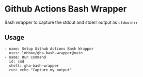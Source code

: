 # Github Actions Bash Wrapper

Bash wrapper to capture the stdout and stderr output as `stdouterr`

## Usage

```
- name: Setup Github Actions Bash Wrapper
  uses: lmbbox/gha-bash-wrapper@main
- name: Run command
  id: cmd
  shell: gha-bash-wrapper
  run: echo "Capture my output"
```
